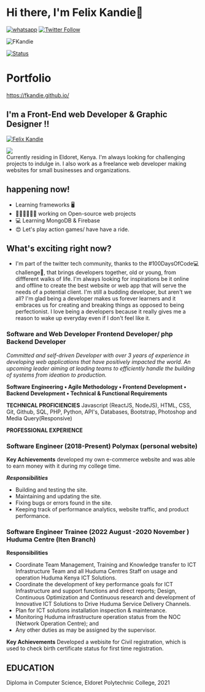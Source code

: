 # Hi there, I'm Felix Kandie👋 
<a href="https://wa.me/+254703882818"><img title="whatsapp" src="https://img.shields.io/badge/whatsapp-forestgreen?style=for-the-badge&logo=whatsapp"></a>
[![Twitter Follow](https://img.shields.io/twitter/follow/felixkandie_?color=1DA1F2&logo=twitter&style=for-the-badge)](https://twitter.com/intent/follow?original_referer=https%3A%2F%2Fgithub.com%2Ffelixkandie_&screen_name=felixkandie_)
<p align="left"> <img src="https://komarev.com/ghpvc/?username=FKandie&label=Profile%20views&color=1DA1F2&style=flat" alt="FKandie" /> </p>

[![Status](https://img.shields.io/badge/status-Unemployed%20-red.svg)](https://github.com/FKandie)
<br>
# Portfolio 
https://fkandie.github.io/

## I'm a Front-End web Developer & Graphic Designer !!
<p align="left"><a href="https://github.com/FKandie"><img title="Felix Kandie" src="https://github-readme-stats.vercel.app/api?username=FKandie&show_icons=true&include_all_commits=true&theme=chartreuse-dark&cache_seconds=3200"></a>
</p>
<a href="https://FKandie.github.io/FKandiePortfolio/" style="margin-right:.5%; margin-top=.5%;">
  <img align="center" src="https://github-readme-stats.vercel.app/api/top-langs/?username=FKandie&layout=compact" />
</a><br>
Currently residing in Eldoret, Kenya. I'm always looking for challenging projects to indulge in. I also work as a freelance web developer making websites for small businesses and organizations.

## happening now! 

-  Learning frameworks 🖥️ 
- 👨🏽‍💻👩🏼‍💻 working on Open-source web projects 
- 💻 Learning MongoDB & Firebase
- 😍 Let's play action games/ have have a ride. 
## What's exciting right now?
- I'm part of the twitter tech community, thanks to the #100DaysOfCode💻 challenge🤼, that brings developers together, old or young, from diffferent walks of life. I'm always looking for inspirations be it online and offline to create 
the best website or web app that will serve the needs of a potential client. I'm still a budding developer, but aren't we all? I'm glad being a developer makes us forever learners and it embraces us for creating and breaking things as opposed to being perfectionist. I love being a developers because it really gives me a reason to wake up everyday even if I don't feel like it.

### Software and Web Developer Frontend Developer/ php Backend Developer 

_Committed and self-driven Developer with over 3 years of experience in developing web applications that have positively impacted the world. An upcoming leader aiming at leading teams to efficiently handle the building of systems from ideation to production._ 

**Software Engineering  • Agile Methodology • Frontend Development • Backend Development • Technical & Functional Requirements**

**TECHNICAL PROFICIENCIES**
Javascript (ReactJS, NodeJS), HTML, CSS, Git, Github, SQL, PHP, Python, API's, Databases, Bootstrap, Photoshop and Media Query(Responsive) 

**PROFESSIONAL EXPERIENCE**

### **Software Engineer (2018-Present)         		Polymax (personal website)**


**Key Achievements**
developed my own e-commerce website and was able to earn money with it during my college time. 

***Responsibilities***
- Building and testing the site. 
- Maintaining and updating the site. 
- Fixing bugs or errors found in the site. 
- Keeping track of performance analytics, website traffic, and product performance.


### **Software Engineer Trainee (2022 August -2020 November ) 		        Huduma Centre (Iten Branch)** 


**Responsibilities**
- Coordinate Team Management, Training and Knowledge transfer to ICT Infrastructure Team and all Huduma Centres Staff on usage and operation Huduma Kenya ICT Solutions.
- Coordinate the development of key performance goals for ICT Infrastructure and support functions and direct reports; Design, Continuous Optimization and Continuous research and development of Innovative ICT Solutions to Drive Huduma Service Delivery Channels.
- Plan for ICT solutions installation inspection & maintenance. 
- Monitoring Huduma infrastructure operation status from the NOC (Network Operation Centre); and
- Any other duties as may be assigned by the supervisor.



**Key Achievements**
Developed a webisite for Civil registration, which is used to check birth certificate status for first time registration. 

## **EDUCATION**
Diploma in Computer Science, Eldoret Polytechnic College, 2021


